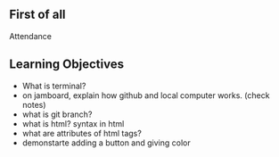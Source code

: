 ## First of all

Attendance

## Learning Objectives

- What is terminal?
- on jamboard, explain how github and local computer works. (check notes)
- what is git branch?
- what is html? syntax in html
- what are attributes of html tags?
- demonstarte adding a button and giving color
